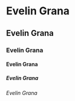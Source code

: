 # Evelin Grana
## Evelin Grana
### Evelin Grana
#### Evelin Grana
##### Evelin Grana
###### Evelin Grana
